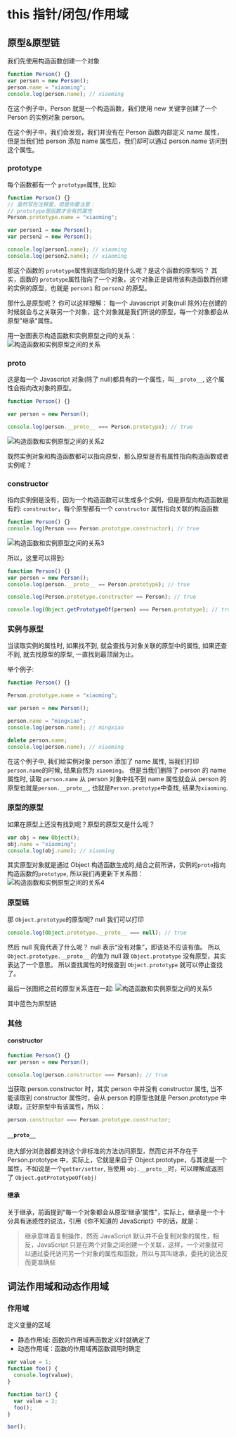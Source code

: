 # this 指针/闭包/作用域

## 原型&原型链

我们先使用构造函数创建一个对象

```js
function Person() {}
var person = new Person();
person.name = "xiaoming";
console.log(person.name); // xiaoming
```

在这个例子中，Person 就是一个构造函数，我们使用 new 关键字创建了一个 Person 的实例对象 person。

在这个例子中，我们会发现，我们并没有在 Person 函数内部定义 name 属性，但是当我们给 person 添加 name 属性后，我们却可以通过 person.name 访问到这个属性。

<!-- 这是因为在 JavaScript 中，每个对象都有一个内部属性 `[[Prototype]]`，这个属性指向了另一个对象。当我们通过 person.name 访问一个属性时，如果 person 对象本身没有这个属性，那么 JavaScript 就会去 person 的 `[[Prototype]]` 对象中查找这个属性。这个 `[[Prototype]]` 对象就是 person 的原型对象。 -->

### prototype

每个函数都有一个 `prototype`属性, 比如:

```js
function Person() {}
// 虽然写在注释里，但是你要注意：
// prototype是函数才会有的属性
Person.prototype.name = "xiaoming";

var person1 = new Person();
var person2 = new Person();

console.log(person1.name); // xiaoming
console.log(person2.name); // xiaoming
```

那这个函数的 `prototype`属性到底指向的是什么呢？是这个函数的原型吗？
其实，函数的 `prototype`属性指向了一个对象，这个对象正是调用该构造函数而创建的实例的原型，也就是 `person1` 和 `person2` 的原型。

那什么是原型呢？ 你可以这样理解： 每一个 Javascript 对象(null 除外)在创建的时候就会与之关联另一个对象，这个对象就是我们所说的原型，每一个对象都会从原型"继承"属性。

用一张图表示构造函数和实例原型之间的关系：
![构造函数和实例原型之间的关系](./images/1.png)

### proto

这是每一个 Javascript 对象(除了 null)都具有的一个属性，叫`__proto__`, 这个属性会指向改对象的原型。

```js
function Person() {}

var person = new Person();

console.log(person.__proto__ === Person.prototype); // true
```

![构造函数和实例原型之间的关系2](./images/2.png)

既然实例对象和构造函数都可以指向原型，那么原型是否有属性指向构造函数或者实例呢？

### constructor

指向实例倒是没有，因为一个构造函数可以生成多个实例，但是原型向构造函数是有的: `constructor`，每个原型都有一个 `constructor` 属性指向关联的构造函数

```js
function Person() {}
console.log(Person === Person.prototype.constructor); // true
```

![构造函数和实例原型之间的关系3](./images/3.png)

所以，这里可以得到:

```js
function Person() {}
var person = new Person();
console.log(person.__proto__ == Person.prototype); // true

console.log(Person.prototype.constructor == Person); // true

console.log(Object.getPrototypeOf(person) === Person.prototype); // true
```

### 实例与原型

当读取实例的属性时, 如果找不到, 就会查找与对象关联的原型中的属性, 如果还查不到, 就去找原型的原型, 一直找到最顶层为止。

举个例子:

```js
function Person() {}

Person.prototype.name = "xiaoming";

var person = new Person();

person.name = "mingxiao";
console.log(person.name); // mingxiao

delete person.name;
console.log(person.name); // xiaoming
```

在这个例子中, 我们给实例对象 person 添加了 name 属性, 当我们打印`person.name`的时候, 结果自然为 `xiaoming`。
但是当我们删除了 person 的 name 属性时, 读取 `person.name` 从 person 对象中找不到 name 属性就会从 person 的原型也就是`person.__proto__`, 也就是`Person.prototype`中查找, 结果为`xiaoming`.

### 原型的原型

如果在原型上还没有找到呢？原型的原型又是什么呢？

```js
var obj = new Object();
obj.name = "xiaoming";
console.log(obj.name); // xiaoming
```

其实原型对象就是通过 Object 构造函数生成的,结合之前所讲，实例的`proto`指向构造函数的`prototype`, 所以我们再更新下关系图：
![构造函数和实例原型之间的关系4](./images/4.png)

### 原型链

那 `Object.prototype`的原型呢?
null 我们可以打印

```js
console.log(Object.prototype.__proto__ === null); // true
```

然后 null 究竟代表了什么呢？
null 表示“没有对象”，即该处不应该有值。
所以 `Object.prototype.__proto__` 的值为 null 跟 `Object.prototype` 没有原型，其实表达了一个意思。
所以查找属性的时候查到 `Object.prototype` 就可以停止查找了。

最后一张图把之前的原型关系连在一起:
![构造函数和实例原型之间的关系5](./images/5.png)

其中蓝色为原型链

### 其他

#### constructor

```js
function Person() {}
var person = new Person();

console.log(person.constructor === Person); // true
```

当获取 person.constructor 时，其实 person 中并没有 constructor 属性, 当不能读取到 constructor 属性时，会从 person 的原型也就是 Person.prototype 中读取，正好原型中有该属性，所以：

```js
person.constructor === Person.prototype.constructor;
```

#### `__proto__`

绝大部分浏览器都支持这个非标准的方法访问原型，然而它并不存在于 Person.prototype 中，实际上，它就是来自于 Object.prototype，与其说是一个属性，不如说是一个`getter/setter`, 当使用 `obj.__proto__`时，可以理解成返回了 `Object.getPrototypeOf(obj)`

#### 继承

关于继承，前面提到“每一个对象都会从原型‘继承’属性”，实际上，继承是一个十分具有迷惑性的说法，引用《你不知道的 JavaScript》中的话，就是：

> 继承意味着复制操作，然而 JavaScript 默认并不会复制对象的属性，相反，JavaScript 只是在两个对象之间创建一个关联，这样，一个对象就可以通过委托访问另一个对象的属性和函数，所以与其叫继承，委托的说法反而更准确些

## 词法作用域和动态作用域

### 作用域

定义变量的区域

- 静态作用域: 函数的作用域再函数定义时就确定了
- 动态作用域：函数的作用域再函数调用时确定

```js
var value = 1;
function foo() {
  console.log(value);
}

function bar() {
  var value = 2;
  foo();
}

bar();
```
